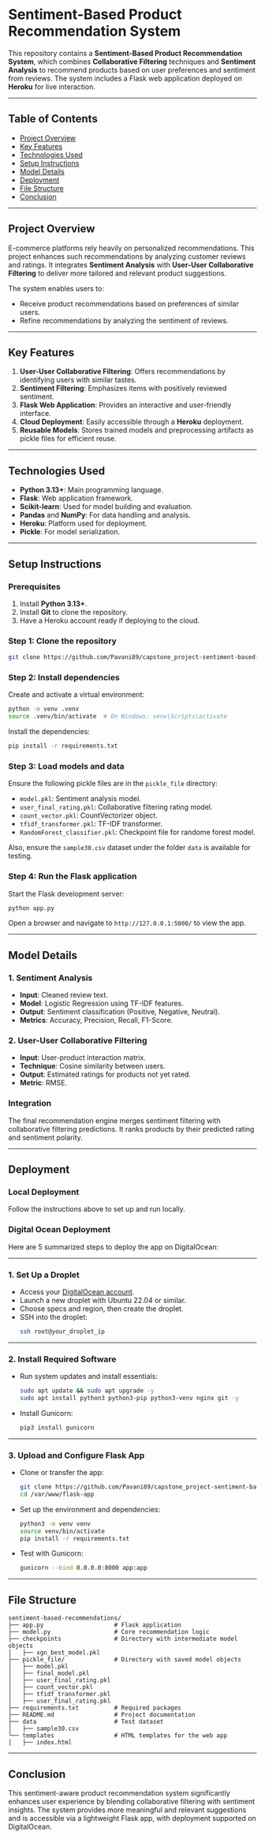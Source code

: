 # Sentiment-Based Product Recommendation System

This repository contains a **Sentiment-Based Product Recommendation System**, which combines **Collaborative Filtering** techniques and **Sentiment Analysis** to recommend products based on user preferences and sentiment from reviews. The system includes a Flask web application deployed on **Heroku** for live interaction.

---

## Table of Contents

- [Project Overview](#project-overview)
- [Key Features](#key-features)
- [Technologies Used](#technologies-used)
- [Setup Instructions](#setup-instructions)
- [Model Details](#model-details)
- [Deployment](#deployment)
- [File Structure](#file-structure)
- [Conclusion](#conclusion)

---

## Project Overview

E-commerce platforms rely heavily on personalized recommendations. This project enhances such recommendations by analyzing customer reviews and ratings. It integrates **Sentiment Analysis** with **User-User Collaborative Filtering** to deliver more tailored and relevant product suggestions.

The system enables users to:
- Receive product recommendations based on preferences of similar users.
- Refine recommendations by analyzing the sentiment of reviews.

---

## Key Features

1. **User-User Collaborative Filtering**: Offers recommendations by identifying users with similar tastes.
2. **Sentiment Filtering**: Emphasizes items with positively reviewed sentiment.
3. **Flask Web Application**: Provides an interactive and user-friendly interface.
4. **Cloud Deployment**: Easily accessible through a **Heroku** deployment.
5. **Reusable Models**: Stores trained models and preprocessing artifacts as pickle files for efficient reuse.

---

## Technologies Used

- **Python 3.13+**: Main programming language.
- **Flask**: Web application framework.
- **Scikit-learn**: Used for model building and evaluation.
- **Pandas** and **NumPy**: For data handling and analysis.
- **Heroku**: Platform used for deployment.
- **Pickle**: For model serialization.

---

## Setup Instructions

### Prerequisites

1. Install **Python 3.13+**.
2. Install **Git** to clone the repository.
3. Have a Heroku account ready if deploying to the cloud.

### Step 1: Clone the repository

```bash
git clone https://github.com/Pavani89/capstone_project-sentiment-based-product-recommendation-system.git
```

### Step 2: Install dependencies

Create and activate a virtual environment:

```bash
python -m venv .venv
source .venv/bin/activate  # On Windows: venv\Scripts\activate
```

Install the dependencies:

```bash
pip install -r requirements.txt
```

### Step 3: Load models and data

Ensure the following pickle files are in the `pickle_file` directory:
- `model.pkl`: Sentiment analysis model.
- `user_final_rating.pkl`: Collaborative filtering rating model.
- `count_vector.pkl`: CountVectorizer object.
- `tfidf_transformer.pkl`: TF-IDF transformer.
- `RandomForest_classifier.pkl`: Checkpoint file for randome forest model.

Also, ensure the `sample30.csv` dataset under the folder `data` is available for testing.

### Step 4: Run the Flask application

Start the Flask development server:

```bash
python app.py
```

Open a browser and navigate to `http://127.0.0.1:5000/` to view the app.

---

## Model Details

### 1. Sentiment Analysis

- **Input**: Cleaned review text.
- **Model**: Logistic Regression using TF-IDF features.
- **Output**: Sentiment classification (Positive, Negative, Neutral).
- **Metrics**: Accuracy, Precision, Recall, F1-Score.

### 2. User-User Collaborative Filtering

- **Input**: User-product interaction matrix.
- **Technique**: Cosine similarity between users.
- **Output**: Estimated ratings for products not yet rated.
- **Metric**: RMSE.

### Integration

The final recommendation engine merges sentiment filtering with collaborative filtering predictions. It ranks products by their predicted rating and sentiment polarity.

---

## Deployment

### Local Deployment

Follow the instructions above to set up and run locally.

### Digital Ocean Deployment

Here are 5 summarized steps to deploy the app on DigitalOcean:

---

### **1. Set Up a Droplet**
- Access your [DigitalOcean account](https://www.digitalocean.com/).
- Launch a new droplet with Ubuntu 22.04 or similar.
- Choose specs and region, then create the droplet.
- SSH into the droplet:
  ```bash
  ssh root@your_droplet_ip
  ```

---

### **2. Install Required Software**
- Run system updates and install essentials:
  ```bash
  sudo apt update && sudo apt upgrade -y
  sudo apt install python3 python3-pip python3-venv nginx git -y
  ```
- Install Gunicorn:
  ```bash
  pip3 install gunicorn
  ```

---

### **3. Upload and Configure Flask App**
- Clone or transfer the app:
  ```bash
  git clone https://github.com/Pavani89/capstone_project-sentiment-based-product-recommendation-system.git /var/www/flask-app
  cd /var/www/flask-app
  ```
- Set up the environment and dependencies:
  ```bash
  python3 -m venv venv
  source venv/bin/activate
  pip install -r requirements.txt
  ```
- Test with Gunicorn:
  ```bash
  gunicorn --bind 0.0.0.0:8000 app:app
  ```

---

## File Structure

```
sentiment-based-recommendations/
├── app.py                    # Flask application
├── model.py                  # Core recommendation logic
├── checkpoints               # Directory with intermediate model objects 
│   ├── xgn_best_model.pkl
├── pickle_file/              # Directory with saved model objects
│   ├── model.pkl
│   ├── final_model.pkl
│   ├── user_final_rating.pkl
│   ├── count_vector.pkl
│   ├── tfidf_transformer.pkl
│   ├── user_final_rating.pkl
├── requirements.txt          # Required packages
├── README.md                 # Project documentation
├── data                      # Test dataset
│   ├── sample30.csv
└── templates                 # HTML templates for the web app
│   ├── index.html
```

---

## Conclusion

This sentiment-aware product recommendation system significantly enhances user experience by blending collaborative filtering with sentiment insights. The system provides more meaningful and relevant suggestions and is accessible via a lightweight Flask app, with deployment supported on DigitalOcean.